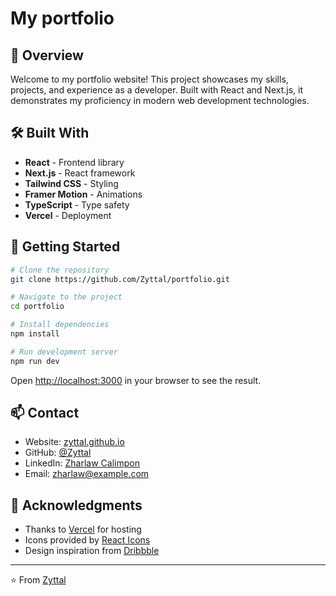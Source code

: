 # My portfolio

## 🚀 Overview
Welcome to my portfolio website! This project showcases my skills, projects, and experience as a developer. Built with React and Next.js, it demonstrates my proficiency in modern web development technologies.

## 🛠️ Built With
- **React** - Frontend library
- **Next.js** - React framework
- **Tailwind CSS** - Styling
- **Framer Motion** - Animations
- **TypeScript** - Type safety
- **Vercel** - Deployment

## 🚀 Getting Started

```bash
# Clone the repository
git clone https://github.com/Zyttal/portfolio.git

# Navigate to the project
cd portfolio

# Install dependencies
npm install

# Run development server
npm run dev
```

Open [http://localhost:3000](http://localhost:3000) in your browser to see the result.

<!-- ## 📱 Screenshots -->
<!-- ![Portfolio Homepage](/path/to/screenshot1.png)
![Projects Page](/path/to/screenshot2.png) -->

<!-- ## 🔎 Development Notes

### Page Performance
- Implemented dynamic imports for better code splitting
- Optimized images using Next.js Image component
- Configured caching strategies for static assets
- Minimized bundle size through tree shaking

### SEO Optimization
- Added meta tags for better search engine visibility
- Implemented dynamic sitemap generation
- Configured robots.txt
- Added structured data for rich snippets

### Accessibility
- ARIA labels implemented throughout
- Keyboard navigation support
- Color contrast compliance
- Screen reader optimized content structure -->

## 📫 Contact
- Website: [zyttal.github.io](https://zyttal.github.io/Portfolio/)
- GitHub: [@Zyttal](https://github.com/Zyttal)
- LinkedIn: [Zharlaw Calimpon](https://www.linkedin.com/in/zharlaw-calimpon-734384209/)
- Email: zharlaw@example.com

## 🙏 Acknowledgments
- Thanks to [Vercel](https://vercel.com) for hosting
- Icons provided by [React Icons](https://react-icons.github.io/react-icons/)
- Design inspiration from [Dribbble](https://dribbble.com)

---
⭐️ From [Zyttal](https://github.com/Zyttal)
